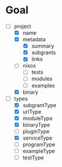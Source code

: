 # Goal

- [ ] project
  - [x] name
  - [x] metadata
    - [x] summary
    - [x] subgrants
    - [x] links
  - [ ] nixos
    - [ ] tests
    - [ ] modules
    - [ ] examples
  - [x] binary
- [ ] types
  - [x] subgrantType
  - [x] urlType
  - [x] moduleType
  - [x] binaryType
  - [ ] pluginType
  - [x] serviceType
  - [ ] programType
  - [ ] exampleType
  - [ ] testType
